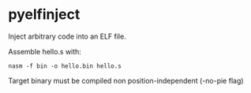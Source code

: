 # pyelfinject

Inject arbitrary code into an ELF file.

Assemble hello.s with:
```
nasm -f bin -o hello.bin hello.s
```
  
Target binary must be compiled non position-independent (-no-pie flag)
